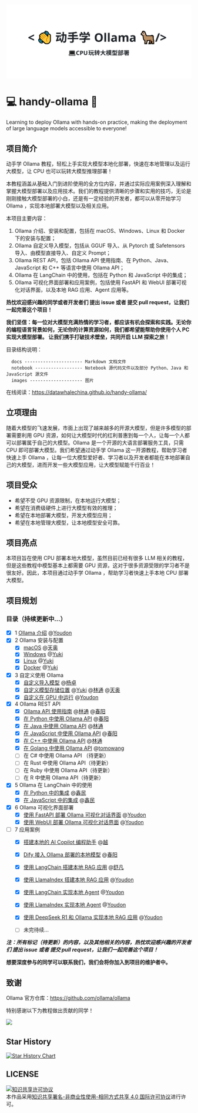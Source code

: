 ![动手学Ollama](images/header.svg)

# 💻 handy-ollama 🦙
Learning to deploy Ollama with hands-on practice, making the deployment of large language models accessible to everyone!

## 项目简介
动手学 Ollama 教程，轻松上手实现大模型本地化部署，快速在本地管理以及运行大模型，让 CPU 也可以玩转大模型推理部署！

本教程涵盖从基础入门到进阶使用的全方位内容，并通过实际应用案例深入理解和掌握大模型部署以及应用技术。我们的教程提供清晰的步骤和实用的技巧，无论是刚刚接触大模型部署的小白，还是有一定经验的开发者，都可以从零开始学习 Ollama ，实现本地部署大模型以及相关应用。

本项目主要内容：

1. Ollama 介绍、安装和配置，包括在 macOS、Windows、Linux 和 Docker 下的安装与配置；
2. Ollama 自定义导入模型，包括从 GGUF 导入、从 Pytorch 或 Safetensors 导入、由模型直接导入、自定义 Prompt；
3. Ollama REST API，包括 Ollama API 使用指南、在 Python、Java、JavaScript 和 C++ 等语言中使用 Ollama API；
4. Ollama 在 LangChain 中的使用，包括在 Python 和 JavaScript 中的集成；
5. Ollama 可视化界面部署和应用案例，包括使用 FastAPI 和 WebUI 部署可视化对话界面，以及本地 RAG 应用、Agent 应用等。

**热忱欢迎感兴趣的同学或者开发者们 提出 issue 或者 提交 pull request，让我们一起完善这个项目！**

**我们坚信：每一位对大模型充满热情的学习者，都应该有机会探索和实践。无论你的编程语言背景如何，无论你的计算资源如何，我们都希望能帮助你使用个人 PC 实现大模型部署。 让我们携手打破技术壁垒，共同开启 LLM 探索之旅！**


目录结构说明：

      docs ---------------------- Markdown 文档文件
      notebook ------------------ Notebook 源代码文件以及部分 Python、Java 和 JavaScript 源文件 
      images -------------------- 图片

在线阅读：https://datawhalechina.github.io/handy-ollama/


## 立项理由
随着大模型的飞速发展，市面上出现了越来越多的开源大模型，但是许多模型的部署需要利用 GPU 资源，如何让大模型时代的红利普惠到每一个人，让每一个人都可以部署属于自己的大模型。Ollama 是一个开源的大语言部署服务工具，只需 CPU 即可部署大模型。我们希望通过动手学 Ollama 这一开源教程，帮助学习者快速上手 Ollama ，让每一位大模型爱好者、学习者以及开发者都能在本地部署自己的大模型，进而开发一些大模型应用，让大模型赋能千行百业！

## 项目受众
- 希望不受 GPU 资源限制，在本地运行大模型；
- 希望在消费级硬件上进行大模型有效的推理；
- 希望在本地部署大模型，开发大模型应用；
- 希望在本地管理大模型，让本地模型安全可靠。

## 项目亮点
本项目旨在使用 CPU 部署本地大模型，虽然目前已经有很多 LLM 相关的教程，但是这些教程中模型基本上都需要 GPU 资源，这对于很多资源受限的学习者不是很友好。因此，本项目通过动手学 Ollama ，帮助学习者快速上手本地 CPU 部署大模型。

## 项目规划
### 目录（持续更新中...）
- [x] 1 [Ollama 介绍](docs/C1/1.%20Ollama%20介绍.md) @[Youdon](https://github.com/AXYZdong)
- [x] 2 Ollama 安装与配置 
  - [x] [macOS](docs/C2/1.%20Ollama%20在%20macOS%20下的安装与配置.md) @[天奥](https://github.com/lta155)
  - [x] [Windows](docs/C2/2.%20Ollama%20在%20Windows%20下的安装与配置.md) @[Yuki](https://github.com/fuyueagain)
  - [x] [Linux](docs/C2/3.%20Ollama%20在%20Linux%20下的安装与配置.md) @[Yuki](https://github.com/fuyueagain)
  - [x] [Docker](docs/C2/4.%20Ollama%20在%20Docker%20下的安装与配置.md) @[Yuki](https://github.com/fuyueagain)
- [x] 3 自定义使用 Ollama
  - [x] [自定义导入模型](docs/C3/1.%20自定义导入模型.md) @[杨卓](https://github.com/little1d)
  - [x] [自定义模型存储位置](docs/C3/2.%20自定义模型存储位置.md) @[Yuki](https://github.com/fuyueagain) @[林通](https://github.com/kjlintong) @[天奥](https://github.com/lta155)
  - [x] [自定义在 GPU 中运行](docs/C3/3.%20自定义在%20GPU%20中运行.md) @[Youdon](https://github.com/AXYZdong)
- [x] 4 Ollama REST API
  - [x] [Ollama API 使用指南](docs/C4/1.%20Ollama%20API%20使用指南.md) @[林通](https://github.com/kjlintong) @[春阳](https://github.com/Springff)
  - [x] [在 Python 中使用 Ollama API](docs/C4/2.%20在%20Python%20中使用%20Ollama%20API.md) @[春阳](https://github.com/Springff)
  - [x] [在 Java 中使用 Ollama API](docs/C4/3.%20在%20Java%20中使用%20Ollama%20API.md) @[林通](https://github.com/kjlintong)
  - [x] [在 JavaScript 中使用 Ollama API](docs/C4/4.%20在%20JavaScript%20中使用%20Ollama%20API.md) @[春阳](https://github.com/Springff)
  - [x] [在 C++ 中使用 Ollama API](docs/C4/5.%20在%20C++%20中使用%20Ollama%20API.md) @[林通](https://github.com/kjlintong)
  - [x] [在 Golang 中使用 Ollama API](docs/C4/6.%20在%20Golang%20中使用%20Ollama%20API.md) @[tomowang](https://github.com/tomowang)
  - [ ]  在 C# 中使用 Ollama API （待更新）
  - [ ]  在 Rust 中使用 Ollama API（待更新）
  - [ ]  在 Ruby 中使用 Ollama API（待更新）
  - [ ]  在 R 中使用 Ollama API（待更新）
- [x] 5 Ollama 在 LangChain 中的使用
    - [x] [在 Python 中的集成](docs/C5/1.%20Ollama%20在%20LangChain%20中的使用%20-%20Python%20集成.md) @[鑫民](https://github.com/fancyboi999)
    - [x] [在 JavaScript 中的集成](docs/C5/2.%20Ollama%20在%20LangChain%20中的使用%20-%20JavaScript%20集成.md) @[鑫民](https://github.com/fancyboi999)
- [x] 6 Ollama 可视化界面部署
    - [x] [使用 FastAPI 部署 Ollama 可视化对话界面](docs/C6/1.%20使用%20FastAPI%20部署%20Ollama%20可视化对话界面.md) @[Youdon](https://github.com/AXYZdong)
    - [x] [使用 WebUI 部署 Ollama 可视化对话界面](docs/C6/2.%20使用%20WebUI%20部署%20Ollama%20可视化对话界面.md) @[Youdon](https://github.com/AXYZdong)
- [ ] 7 应用案例
    - [x] [搭建本地的 AI Copilot 编程助手](docs/C7/1.%20搭建本地的%20AI%20Copilot%20编程助手.md) @[越](https://github.com/rainsubtime)
    - [x] [Dify 接入 Ollama 部署的本地模型](docs/C7/2.%20Dify%20接入%20Ollama%20部署的本地模型.md) @[春阳](https://github.com/Springff)
    - [x] [使用 LangChain 搭建本地 RAG 应用](docs/C7/3.%20使用%20LangChain%20搭建本地%20RAG%20应用.md) @[舒凡](https://github.com/Tsumugii24)
    - [x] [使用 LlamaIndex 搭建本地 RAG 应用](docs/C7/4.%20使用%20LlamaIndex%20搭建本地%20RAG%20应用.md) @[Youdon](https://github.com/AXYZdong)
    - [x] [使用 LangChain 实现本地 Agent](docs/C7/5.%20使用%20LangChain%20实现本地%20Agent.md) @[Youdon](https://github.com/AXYZdong)
    - [x] [使用 LlamaIndex 实现本地 Agent](docs/C7/6.%20使用%20LlamaIndex%20实现本地%20Agent.md) @[Youdon](https://github.com/AXYZdong)
    - [x] [使用 DeepSeek R1 和 Ollama 实现本地 RAG 应用](docs/C7/7.%20使用%20DeepSeek%20R1%20和%20Ollama%20实现本地%20RAG%20应用.md) @[Youdon](https://github.com/AXYZdong)
    - [ ] 未完待续...


**_注：所有标记（待更新）的内容，以及其他相关的内容，热忱欢迎感兴趣的开发者们 提出 issue 或者 提交 pull request，让我们一起完善这个项目！_**

**想要深度参与的同学可以联系我们，我们会将你加入到项目的维护者中。**


## 致谢

Ollama 官方仓库：https://github.com/ollama/ollama

特别感谢以下为教程做出贡献的同学！

<a href="https://github.com/AXYZdong/handy-ollama/graphs/contributors">
  <img src="https://contrib.rocks/image?repo=AXYZdong/handy-ollama" />
</a>

## Star History

[![Star History Chart](https://api.star-history.com/svg?repos=datawhalechina/handy-ollama&type=Date)](https://star-history.com/#datawhalechina/handy-ollama&Date)

## LICENSE

<a rel="license" href="http://creativecommons.org/licenses/by-nc-sa/4.0/"><img alt="知识共享许可协议" style="border-width:0" src="https://img.shields.io/badge/license-CC%20BY--NC--SA%204.0-lightgrey" /></a><br />本作品采用<a rel="license" href="http://creativecommons.org/licenses/by-nc-sa/4.0/">知识共享署名-非商业性使用-相同方式共享 4.0 国际许可协议</a>进行许可。
